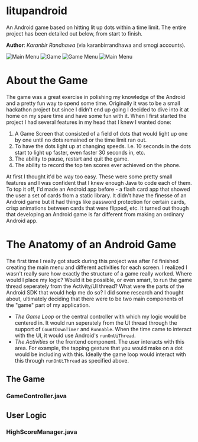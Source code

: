 litupandroid
============

An Android game based on hitting lit up dots within a time limit. The entire project has been detailed out below, from start to finish.

__Author__: _Karanbir Randhawa_ (via karanbirrandhawa and smogi accounts).

![Main Menu](screenshots/Screenshot_menu)
![Game](screenshots/Screenshot_game)
![Game Menu](screenshots/Screenshot_menu)
![Main Menu](screenshots/Screenshot_menu)

# About the Game

The game was a great exercise in polishing my knowledge of the Android and a pretty fun way to spend some time. Originally it was to be a small hackathon project but since I didn't end up going I decided to dive into it at home on my spare time and have some fun with it. When I first started the project I had several features in my head that I knew I wanted done:

1. A Game Screen that consisted of a field of dots that would light up one by one until no dots remained or the time limit ran out.
2. To have the dots light up at changing speeds. I.e. 10 seconds in the dots start to light up faster, even faster 30 seconds in, etc.
3. The ability to pause, restart and quit the game.
4. The ability to record  the top ten scores ever  achieved on the phone.

At first I thought it'd be way too easy. These were some pretty small features and I was confident that I knew enough Java to code each of them. To top it off, I'd made an Android app before - a flash card app that showed the user a set of cards from a static library. It didn't have the finesse of an Android game but it had things like password protection for certain cards, crisp animations between cards that were flipped, etc. It turned out though that developing an Android game is far different from making an ordinary Android app.

# The Anatomy of an Android Game

The first time I really got stuck during this project was after I'd finished creating the main menu and different activities for each screen. I realized I wasn't really sure how exactly the structure of a game really worked. Where would I place my logic? Would it be possible, or even smart, to run the game thread seperately from the Activity/UI thread? What were the parts of the Android SDK that would help me do so? I did some research and thought about, ultimately deciding that there were to be two main components of the "game" part of my application.

* _The Game Loop_ or the central controller with which my logic would be centered in. It would run seperately from the UI thread through the support of `CountDownTimer` and `Runnable`. When the time came to interact with the UI, it would use Android's `runOnUiThread`.
* _The Activities_ or the frontend component. The user interacts with this area. For example, the tapping gesture that you would make on a dot would be including with this. Ideally the game loop would interact with this through `runOnUiThread` as specified above.

## The Game 



### GameController.java




## User Logic

### HighScoreManager.java






